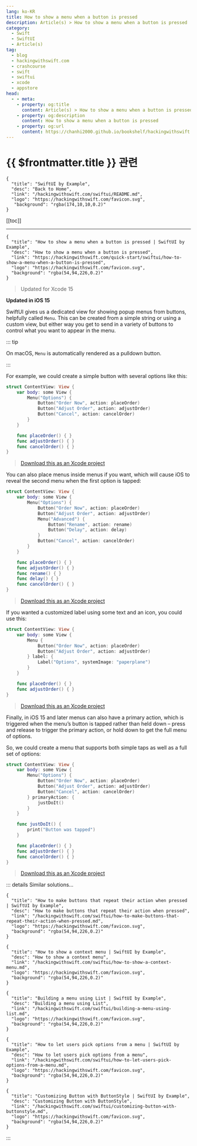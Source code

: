 ```yaml
---
lang: ko-KR
title: How to show a menu when a button is pressed
description: Article(s) > How to show a menu when a button is pressed
category:
  - Swift
  - SwiftUI
  - Article(s)
tag: 
  - blog
  - hackingwithswift.com
  - crashcourse
  - swift
  - swiftui
  - xcode
  - appstore
head:
  - - meta:
    - property: og:title
      content: Article(s) > How to show a menu when a button is pressed
    - property: og:description
      content: How to show a menu when a button is pressed
    - property: og:url
      content: https://chanhi2000.github.io/bookshelf/hackingwithswift.com/swiftui/how-to-show-a-menu-when-a-button-is-pressed.html
---
```


# {{ $frontmatter.title }} 관련

```component VPCard
{
  "title": "SwiftUI by Example",
  "desc": "Back to Home",
  "link": "/hackingwithswift.com/swiftui/README.md",
  "logo": "https://hackingwithswift.com/favicon.svg",
   "background": "rgba(174,10,10,0.2)"
}
```

[[toc]]

---

```component VPCard
{
  "title": "How to show a menu when a button is pressed | SwiftUI by Example",
  "desc": "How to show a menu when a button is pressed",
  "link": "https://hackingwithswift.com/quick-start/swiftui/how-to-show-a-menu-when-a-button-is-pressed",
  "logo": "https://hackingwithswift.com/favicon.svg",
  "background": "rgba(54,94,226,0.2)"
}
```

> Updated for Xcode 15

**Updated in iOS 15**

SwiftUI gives us a dedicated view for showing popup menus from buttons, helpfully called `Menu`. This can be created from a simple string or using a custom view, but either way you get to send in a variety of buttons to control what you want to appear in the menu.

::: tip

On macOS, `Menu` is automatically rendered as a pulldown button.

:::

For example, we could create a simple button with several options like this:

```swift
struct ContentView: View {
    var body: some View {
        Menu("Options") {
            Button("Order Now", action: placeOrder)
            Button("Adjust Order", action: adjustOrder)
            Button("Cancel", action: cancelOrder)
        }
    }

    func placeOrder() { }
    func adjustOrder() { }
    func cancelOrder() { }
}
```

> [<FontIcon icon="fas fa-file-zipper"/>Download this as an Xcode project](https://hackingwithswift.com/files/projects/swiftui/how-to-show-a-menu-when-a-button-is-pressed-1.zip)

<VidStack src="https://hackingwithswift.com/img/books/quick-start/swiftui/how-to-show-a-menu-when-a-button-is-pressed-1~dark.mp4" />

You can also place menus inside menus if you want, which will cause iOS to reveal the second menu when the first option is tapped:

```swift
struct ContentView: View {
    var body: some View {
        Menu("Options") {
            Button("Order Now", action: placeOrder)
            Button("Adjust Order", action: adjustOrder)
            Menu("Advanced") {
                Button("Rename", action: rename)
                Button("Delay", action: delay)
            }
            Button("Cancel", action: cancelOrder)
        }
    }

    func placeOrder() { }
    func adjustOrder() { }
    func rename() { }
    func delay() { }
    func cancelOrder() { }
}
```

> [<FontIcon icon="fas fa-file-zipper"/>Download this as an Xcode project](https://hackingwithswift.com/files/projects/swiftui/how-to-show-a-menu-when-a-button-is-pressed-2.zip)

<VidStack src="https://hackingwithswift.com/img/books/quick-start/swiftui/how-to-show-a-menu-when-a-button-is-pressed-2~dark.mp4" />

If you wanted a customized label using some text and an icon, you could use this:

```swift
struct ContentView: View {
    var body: some View {
        Menu {
            Button("Order Now", action: placeOrder)
            Button("Adjust Order", action: adjustOrder)
        } label: {
            Label("Options", systemImage: "paperplane")
        }
    }

    func placeOrder() { }
    func adjustOrder() { }
}
```

> [<FontIcon icon="fas fa-file-zipper"/>Download this as an Xcode project](https://hackingwithswift.com/files/projects/swiftui/how-to-show-a-menu-when-a-button-is-pressed-3.zip)

<VidStack src="https://hackingwithswift.com/img/books/quick-start/swiftui/how-to-show-a-menu-when-a-button-is-pressed-3~dark.mp4" />

Finally, in iOS 15 and later menus can also have a primary action, which is triggered when the menu’s button is tapped rather than held down – press and release to trigger the primary action, or hold down to get the full menu of options.

So, we could create a menu that supports both simple taps as well as a full set of options:

```swift
struct ContentView: View {
    var body: some View {
        Menu("Options") {
            Button("Order Now", action: placeOrder)
            Button("Adjust Order", action: adjustOrder)
            Button("Cancel", action: cancelOrder)
        } primaryAction: {
            justDoIt()
        }
    }

    func justDoIt() {
        print("Button was tapped")
    }

    func placeOrder() { }
    func adjustOrder() { }
    func cancelOrder() { }
}
```

> [<FontIcon icon="fas fa-file-zipper"/>Download this as an Xcode project](https://hackingwithswift.com/files/projects/swiftui/how-to-show-a-menu-when-a-button-is-pressed-4.zip)

<VidStack src="https://hackingwithswift.com/img/books/quick-start/swiftui/how-to-show-a-menu-when-a-button-is-pressed-4~dark.mp4" />

::: details Similar solutions…

```component VPCard
{
  "title": "How to make buttons that repeat their action when pressed | SwiftUI by Example",
  "desc": "How to make buttons that repeat their action when pressed",
  "link": "/hackingwithswift.com/swiftui/how-to-make-buttons-that-repeat-their-action-when-pressed.md",
  "logo": "https://hackingwithswift.com/favicon.svg",
  "background": "rgba(54,94,226,0.2)"
}
```

```component VPCard
{
  "title": "How to show a context menu | SwiftUI by Example",
  "desc": "How to show a context menu",
  "link": "/hackingwithswift.com/swiftui/how-to-show-a-context-menu.md",
  "logo": "https://hackingwithswift.com/favicon.svg",
  "background": "rgba(54,94,226,0.2)"
}
```

```component VPCard
{
  "title": "Building a menu using List | SwiftUI by Example",
  "desc": "Building a menu using List",
  "link": "/hackingwithswift.com/swiftui/building-a-menu-using-list.md",
  "logo": "https://hackingwithswift.com/favicon.svg",
  "background": "rgba(54,94,226,0.2)"
}
```

```component VPCard
{
  "title": "How to let users pick options from a menu | SwiftUI by Example",
  "desc": "How to let users pick options from a menu",
  "link": "/hackingwithswift.com/swiftui/how-to-let-users-pick-options-from-a-menu.md",
  "logo": "https://hackingwithswift.com/favicon.svg",
  "background": "rgba(54,94,226,0.2)"
}
```

```component VPCard
{
  "title": "Customizing Button with ButtonStyle | SwiftUI by Example",
  "desc": "Customizing Button with ButtonStyle",
  "link": "/hackingwithswift.com/swiftui/customizing-button-with-buttonstyle.md",
  "logo": "https://hackingwithswift.com/favicon.svg",
  "background": "rgba(54,94,226,0.2)"
}
```

:::

